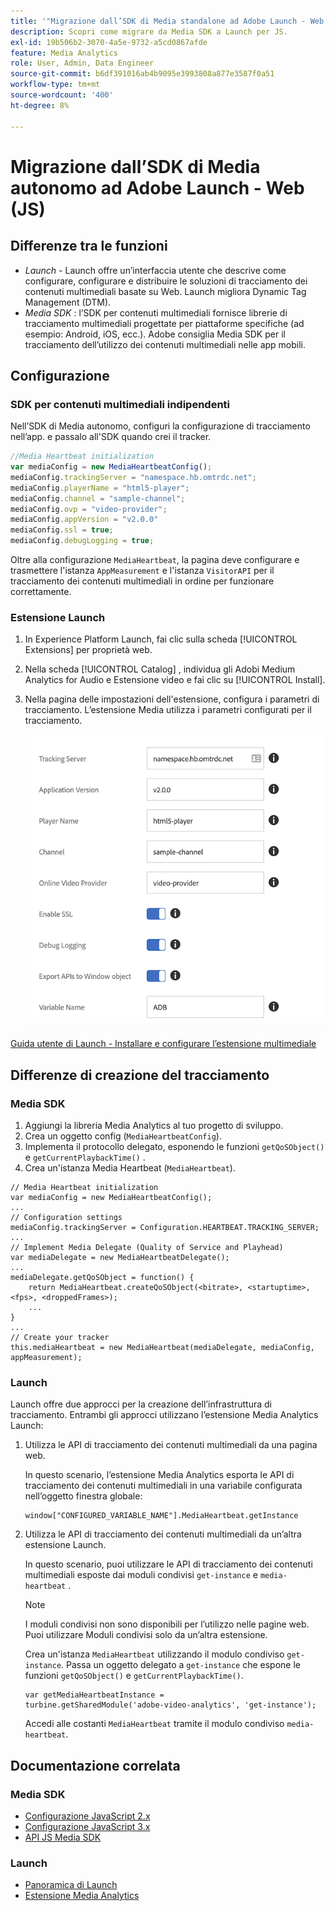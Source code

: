 ```yaml
---
title: '"Migrazione dall’SDK di Media standalone ad Adobe Launch - Web (JS)"'
description: Scopri come migrare da Media SDK a Launch per JS.
exl-id: 19b506b2-3070-4a5e-9732-a5cd0867afde
feature: Media Analytics
role: User, Admin, Data Engineer
source-git-commit: b6df391016ab4b9095e3993808a877e3587f0a51
workflow-type: tm+mt
source-wordcount: '400'
ht-degree: 8%

---
```


# Migrazione dall’SDK di Media autonomo ad Adobe Launch - Web (JS)

## Differenze tra le funzioni

* *Launch*  - Launch offre un’interfaccia utente che descrive come configurare, configurare e distribuire le soluzioni di tracciamento dei contenuti multimediali basate su Web. Launch migliora Dynamic Tag Management (DTM).
* *Media SDK* : l’SDK per contenuti multimediali fornisce librerie di tracciamento multimediali progettate per piattaforme specifiche (ad esempio: Android, iOS, ecc.). Adobe consiglia Media SDK per il tracciamento dell’utilizzo dei contenuti multimediali nelle app mobili.

## Configurazione

### SDK per contenuti multimediali indipendenti

Nell’SDK di Media autonomo, configuri la configurazione di tracciamento nell’app.
e passalo all&#39;SDK quando crei il tracker.

```javascript
//Media Heartbeat initialization
var mediaConfig = new MediaHeartbeatConfig();
mediaConfig.trackingServer = "namespace.hb.omtrdc.net";
mediaConfig.playerName = "html5-player";
mediaConfig.channel = "sample-channel";
mediaConfig.ovp = "video-provider";
mediaConfig.appVersion = "v2.0.0"
mediaConfig.ssl = true;
mediaConfig.debugLogging = true;
```

Oltre alla configurazione `MediaHeartbeat`, la pagina deve configurare e trasmettere
l&#39;istanza `AppMeasurement` e l&#39;istanza `VisitorAPI` per il tracciamento dei contenuti multimediali in ordine
per funzionare correttamente.

### Estensione Launch

1. In Experience Platform Launch, fai clic sulla scheda [!UICONTROL Extensions] per
proprietà web.
1. Nella scheda [!UICONTROL Catalog] , individua gli Adobi Medium Analytics for Audio e
Estensione video e fai clic su [!UICONTROL Install].
1. Nella pagina delle impostazioni dell&#39;estensione, configura i parametri di tracciamento.
L’estensione Media utilizza i parametri configurati per il tracciamento.

   ![](assets/launch_config_js.png)

[Guida utente di Launch - Installare e configurare l’estensione multimediale](https://experienceleague.adobe.com/docs/launch/using/extensions-ref/adobe-extension/media-analytics-extension/overview.html#install-and-configure-the-ma-extension)

## Differenze di creazione del tracciamento

### Media SDK

1. Aggiungi la libreria Media Analytics al tuo progetto di sviluppo.
1. Crea un oggetto config (`MediaHeartbeatConfig`).
1. Implementa il protocollo delegato, esponendo le funzioni `getQoSObject()` e `getCurrentPlaybackTime()` .
1. Crea un&#39;istanza Media Heartbeat (`MediaHeartbeat`).

```
// Media Heartbeat initialization
var mediaConfig = new MediaHeartbeatConfig();
...
// Configuration settings
mediaConfig.trackingServer = Configuration.HEARTBEAT.TRACKING_SERVER;
...
// Implement Media Delegate (Quality of Service and Playhead)
var mediaDelegate = new MediaHeartbeatDelegate();
...
mediaDelegate.getQoSObject = function() {
    return MediaHeartbeat.createQoSObject(<bitrate>, <startuptime>, <fps>, <droppedFrames>);
    ...
}
...
// Create your tracker
this.mediaHeartbeat = new MediaHeartbeat(mediaDelegate, mediaConfig, appMeasurement);
```

<!--  Dead Link - from 2019 - can't locate where this should go
[Media SDK - Tracker Creation](https://experienceleague.adobe.com/docs/media-analytics/using/sdk-implement/cookbook/sdk-vs-launch-qoe.html) -->

### Launch

Launch offre due approcci per la creazione dell’infrastruttura di tracciamento. Entrambi gli approcci utilizzano l’estensione Media Analytics Launch:

1. Utilizza le API di tracciamento dei contenuti multimediali da una pagina web.

   In questo scenario, l’estensione Media Analytics esporta le API di tracciamento dei contenuti multimediali in una variabile configurata nell’oggetto finestra globale:

   ```
   window["CONFIGURED_VARIABLE_NAME"].MediaHeartbeat.getInstance
   ```

1. Utilizza le API di tracciamento dei contenuti multimediali da un’altra estensione Launch.

   In questo scenario, puoi utilizzare le API di tracciamento dei contenuti multimediali esposte dai moduli condivisi `get-instance` e `media-heartbeat` .

   >[!NOTE]
   >
   >I moduli condivisi non sono disponibili per l’utilizzo nelle pagine web. Puoi utilizzare Moduli condivisi solo da un’altra estensione.

   Crea un&#39;istanza `MediaHeartbeat` utilizzando il modulo condiviso `get-instance`.
Passa un oggetto delegato a `get-instance` che espone le funzioni `getQoSObject()` e `getCurrentPlaybackTime()`.

   ```
   var getMediaHeartbeatInstance =
   turbine.getSharedModule('adobe-video-analytics', 'get-instance');
   ```

   Accedi alle costanti `MediaHeartbeat` tramite il modulo condiviso `media-heartbeat`.

## Documentazione correlata

### Media SDK

* [Configurazione JavaScript 2.x](/help/sdk-implement/setup/setup-javascript/set-up-js-2.md)
* [Configurazione JavaScript 3.x](/help/sdk-implement/setup/setup-javascript/set-up-js-3.md)
* [API JS Media SDK](https://adobe-marketing-cloud.github.io/media-sdks/reference/javascript/MediaHeartbeat.html)

### Launch

* [Panoramica di Launch](https://experienceleague.adobe.com/docs/launch/using/overview.html?lang=it)
* [Estensione Media Analytics](https://experienceleague.adobe.com/docs/launch/using/extensions-ref/adobe-extension/media-analytics-extension/overview.html)
